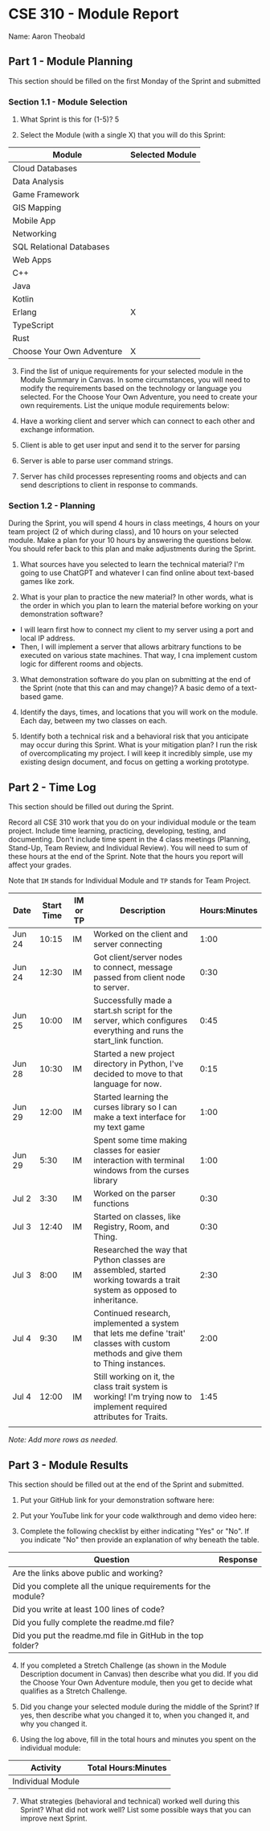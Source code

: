 # CSE 310 - Module Report

Name: Aaron Theobald

## Part 1 - Module Planning

This section should be filled on the first Monday of the Sprint and submitted

### Section 1.1 - Module Selection

1. What Sprint is this for (1-5)?
5

2. Select the Module (with a single X) that you will do this Sprint:

| Module                    | Selected Module |
| ------------------------- | --------------- |
| Cloud Databases           |                 |
| Data Analysis             |                 |
| Game Framework            |                 |
| GIS Mapping               |                 |
| Mobile App                |                 |
| Networking                |                 |
| SQL Relational Databases  |                 |
| Web Apps                  |                 |
| C++                       |                 |
| Java                      |                 |
| Kotlin                    |                 |
| Erlang                    | X               |
| TypeScript                |                 |
| Rust                      |                 |
| Choose Your Own Adventure | X               |

3. Find the list of unique requirements for your selected module in the Module Summary in Canvas.  In some circumstances, you will need to modify the requirements based on the technology or language you selected.  For the Choose Your Own Adventure, you need to create your own requirements.  List the unique module requirements below:

1. Have a working client and server which can connect to each other and exchange information.
2. Client is able to get user input and send it to the server for parsing
3. Server is able to parse user command strings.
4. Server has child processes representing rooms and objects and can send descriptions to client in response to commands.

### Section 1.2 - Planning

During the Sprint, you will spend 4 hours in class meetings, 4 hours on your team project (2 of which during class), and 10 hours on your selected module.  Make a plan for your 10 hours by answering the questions below.  You should refer back to this plan and make adjustments during the Sprint.

1. What sources have you selected to learn the technical material?
I'm going to use ChatGPT and whatever I can find online about text-based games like zork.

2. What is your plan to practice the new material?  In other words, what is the order in which you plan to learn the material before working on your demonstration software?
- I will learn first how to connect my client to my server using a port and local IP address.
- Then, I will implement a server that allows arbitrary functions to be executed on various state machines. That way, I cna implement custom logic for different rooms and objects.

3. What demonstration software do you plan on submitting at the end of the Sprint (note that this can and may change)?
A basic demo of a text-based game.

1. Identify the days, times, and locations that you will work on the module.
Each day, between my two classes on each.

1. Identify both a technical risk and a behavioral risk that you anticipate may occur during this Sprint.  What is your mitigation plan?
I run the risk of overcomplicating my project.
I will keep it incredibly simple, use my existing design document, and focus on getting a working prototype.


## Part 2 - Time Log

This section should be filled out during the Sprint. 

Record all CSE 310 work that you do on your individual module or the team project.  Include time learning, practicing, developing, testing, and documenting.  Don't include time spent in the 4 class meetings (Planning, Stand-Up, Team Review, and Individual Review).  You will need to sum of these hours at the end of the Sprint. Note that the hours you report will affect your grades.

Note that `IM` stands for Individual Module and `TP` stands for Team Project.  

| Date   | Start Time | IM or TP | Description                                                                                                                        | Hours:Minutes |
| ------ | ---------- | -------- | ---------------------------------------------------------------------------------------------------------------------------------- | ------------- |
| Jun 24 | 10:15      | IM       | Worked on the client and server connecting                                                                                         | 1:00          |
| Jun 24 | 12:30      | IM       | Got client/server nodes to connect, message passed from client node to server.                                                     | 0:30          |
| Jun 25 | 10:00      | IM       | Successfully made a start.sh script for the server, which configures everything and runs the start_link function.                  | 0:45          |
| Jun 28 | 10:30      | IM       | Started a new project directory in Python, I've decided to move to that language for now.                                          | 0:15          |
| Jun 29 | 12:00      | IM       | Started learning the curses library so I can make a text interface for my text game                                                | 1:00          |
| Jun 29 | 5:30       | IM       | Spent some time making classes for easier interaction with terminal windows from the curses library                                | 1:00          |
| Jul 2  | 3:30       | IM       | Worked on the parser functions                                                                                                     | 0:30          |
| Jul 3  | 12:40      | IM       | Started on classes, like Registry, Room, and Thing.                                                                                | 0:30          |
| Jul 3  | 8:00       | IM       | Researched the way that Python classes are assembled, started working towards a trait system as opposed to inheritance.            | 2:30          |
| Jul 4  | 9:30       | IM       | Continued research, implemented a system that lets me define 'trait' classes with custom methods and give them to Thing instances. | 2:00          |
| Jul 4  | 12:00      | IM       | Still working on it, the class trait system is working! I'm trying now to implement required attributes for Traits.                | 1:45          |
|        |            |          |                                                                                                                                    |               |

_Note: Add more rows as needed._


## Part 3 - Module Results

This section should be filled out at the end of the Sprint and submitted.

1. Put your GitHub link for your demonstration software here: 

2. Put your YouTube link for your code walkthrough and demo video here:

3. Complete the following checklist by either indicating "Yes" or "No". If you indicate "No" then provide an explanation of why beneath the table.

| Question                                                     | Response |
| ------------------------------------------------------------ | -------- |
| Are the links above public and working?                      |          |
| Did you complete all the unique requirements for the module? |          |
| Did you write at least 100 lines of code?                    |          |
| Did you fully complete the readme.md file?                   |          |
| Did you put the readme.md file in GitHub in the top folder?  |          |

4. If you completed a Stretch Challenge (as shown in the Module Description document in Canvas) then describe what you did.  If you did the Choose Your Own Adventure module, then you get to decide what qualifies as a Stretch Challenge.

5. Did you change your selected module during the middle of the Sprint?  If yes, then describe what you changed it to, when you changed it, and why you changed it.

6. Using the log above, fill in the total hours and minutes you spent on the individual module:

| Activity          | Total Hours:Minutes |
| ----------------- | ------------------- |
| Individual Module |                     |

7. What strategies (behavioral and technical) worked well during this Sprint?  What did not work well?  List some possible ways that you can improve next Sprint.

